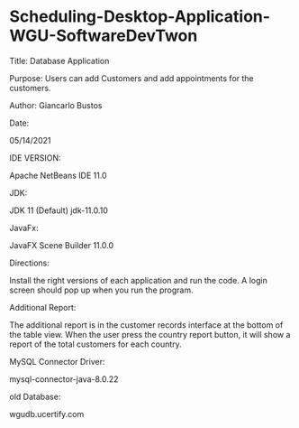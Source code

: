 # Scheduling-Desktop-Application-WGU-SoftwareDevTwon


Title:
 Database Application 

Purpose:
 Users can add Customers and add appointments for the customers.

Author:
 Giancarlo Bustos

Date:

 05/14/2021


IDE VERSION:

 Apache NetBeans IDE 11.0

JDK:

 JDK 11 (Default) jdk-11.0.10

JavaFx:

 JavaFX Scene Builder 11.0.0

Directions:

 Install the right versions of each application and run the code. A login screen should pop up when you run the program. 

Additional Report:

 The additional report is in the customer records interface at the bottom of the table view. 
 When the user press the country report button, it will show a report of the total customers for each country. 


MySQL Connector Driver:

 mysql-connector-java-8.0.22

old Database:

wgudb.ucertify.com

 
 
 
 
